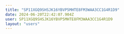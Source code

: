 ```yaml
---
title: "SP11XGQ9SHSJK16YBVP5MHTE8FM3WAA3CC1G4R1D9"
date: 2024-06-20T22:42:07.904Z
user: SP11XGQ9SHSJK16YBVP5MHTE8FM3WAA3CC1G4R1D9
layout: "users"
---
```

    